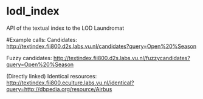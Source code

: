 # lodl_index
API of the textual index to the LOD Laundromat


#Example calls:
Candidates:
http://textindex.fii800.d2s.labs.vu.nl/candidates?query=Open%20%Season

Fuzzy candidates:
http://textindex.fii800.d2s.labs.vu.nl/fuzzycandidates?query=Open%20%Season


(Directly linked) Identical resources:
http://textindex.fii800.eculture.labs.vu.nl/identical?query=http://dbpedia.org/resource/Airbus
